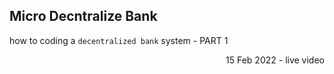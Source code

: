 ## Micro Decntralize Bank


how to coding a `decentralized bank` system - PART 1

<p align="right">15 Feb 2022 - live video</p>

